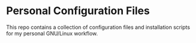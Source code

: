 # Personal Configuration Files

This repo contains a collection of configuration files and installation scripts for my personal GNU/Linux workflow.

